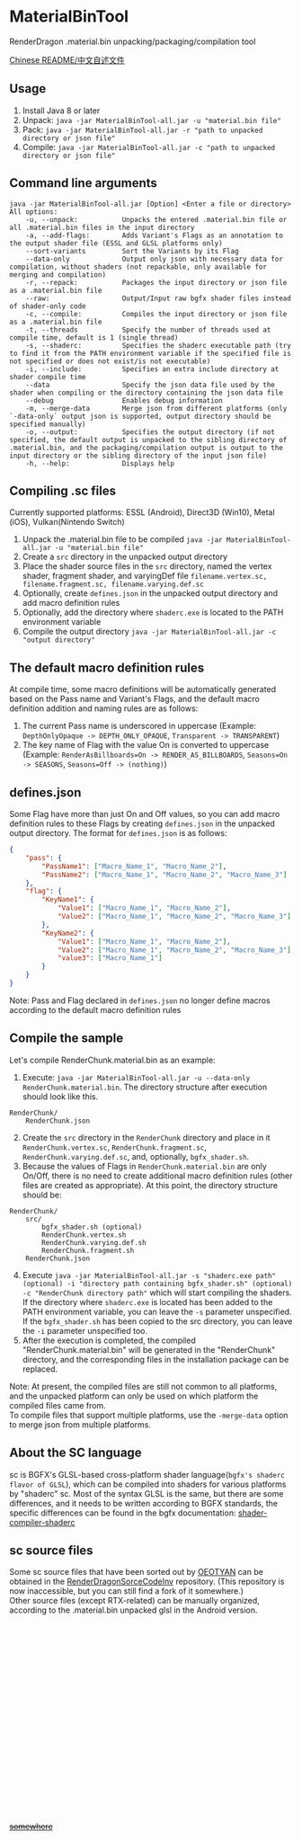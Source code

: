 # MaterialBinTool
RenderDragon .material.bin unpacking/packaging/compilation tool

[Chinese README/中文自述文件](README.md)

## Usage
1. Install Java 8 or later
2. Unpack: `java -jar MaterialBinTool-all.jar -u "material.bin file"`
3. Pack: `java -jar MaterialBinTool-all.jar -r "path to unpacked directory or json file"`
4. Compile: `java -jar MaterialBinTool-all.jar -c "path to unpacked directory or json file"`

## Command line arguments
```
java -jar MaterialBinTool-all.jar [Option] <Enter a file or directory>
All options:
    -u, --unpack:           Unpacks the entered .material.bin file or all .material.bin files in the input directory
    -a, --add-flags:        Adds Variant's Flags as an annotation to the output shader file (ESSL and GLSL platforms only)
    --sort-variants         Sort the Variants by its Flag
    --data-only             Output only json with necessary data for compilation, without shaders (not repackable, only available for merging and compilation)
    -r, --repack:           Packages the input directory or json file as a .material.bin file
    --raw:                  Output/Input raw bgfx shader files instead of shader-only code
    -c, --compile:          Compiles the input directory or json file as a .material.bin file
    -t, --threads           Specify the number of threads used at compile time, default is 1 (single thread)
    -s, --shaderc:          Specifies the shaderc executable path (try to find it from the PATH environment variable if the specified file is not specified or does not exist/is not executable)
    -i, --include:          Specifies an extra include directory at shader compile time
    --data                  Specify the json data file used by the shader when compiling or the directory containing the json data file
    --debug                 Enables debug information
    -m, --merge-data        Merge json from different platforms (only `-data-only` output json is supported, output directory should be specified manually)
    -o, --output:           Specifies the output directory (if not specified, the default output is unpacked to the sibling directory of .material.bin, and the packaging/compilation output is output to the input directory or the sibling directory of the input json file)
    -h, --help:             Displays help
```

## Compiling .sc files
Currently supported platforms: ESSL (Android), Direct3D (Win10), Metal (iOS), Vulkan(Nintendo Switch)
1. Unpack the .material.bin file to be compiled `java -jar MaterialBinTool-all.jar -u "material.bin file"`
2. Create a `src` directory in the unpacked output directory
3. Place the shader source files in the `src` directory, named the vertex shader, fragment shader, and varyingDef file `filename.vertex.sc, filename.fragment.sc, filename.varying.def.sc`
4. Optionally, create `defines.json` in the unpacked output directory and add macro definition rules
5. Optionally, add the directory where `shaderc.exe` is located to the PATH environment variable
6. Compile the output directory `java -jar MaterialBinTool-all.jar -c "output directory"`

## The default macro definition rules
At compile time, some macro definitions will be automatically generated based on the Pass name and Variant's Flags, and the default macro definition addition and naming rules are as follows:

1. The current Pass name is underscored in uppercase (Example: `DepthOnlyOpaque -> DEPTH_ONLY_OPAQUE`, `Transparent -> TRANSPARENT`)
2. The key name of Flag with the value On is converted to uppercase (Example: `RenderAsBillboards=On -> RENDER_AS_BILLBOARDS`, `Seasons=On -> SEASONS`, `Seasons=Off -> (nothing)`)

## defines.json
Some Flag have more than just On and Off values, so you can add macro definition rules to these Flags by creating `defines.json` in the unpacked output directory.
The format for `defines.json` is as follows:
```json
{
    "pass": {
        "PassName1": ["Macro_Name_1", "Macro_Name_2"],
        "PassName2": ["Macro_Name_1", "Macro_Name_2", "Macro_Name_3"]
    },
    "flag": {
        "KeyName1": {
            "Value1": ["Macro_Name_1", "Macro_Name_2"],
            "Value2": ["Macro_Name_1", "Macro_Name_2", "Macro_Name_3"]
        },
        "KeyName2": {
            "Value1": ["Macro_Name_1", "Macro_Name_2"],
            "Value2": ["Macro_Name_1", "Macro_Name_2", "Macro_Name_3"],
            "value3": ["Macro_Name_1"] 
        }
    } 
}
```

Note: Pass and Flag declared in `defines.json` no longer define macros according to the default macro definition rules

## Compile the sample
Let's compile RenderChunk.material.bin as an example:

1. Execute: `java -jar MaterialBinTool-all.jar -u --data-only RenderChunk.material.bin`.
The directory structure after execution should look like this.
```
RenderChunk/
    RenderChunk.json
```
2. Create the `src` directory in the `RenderChunk` directory and place in it `RenderChunk.vertex.sc`, `RenderChunk.fragment.sc`, `RenderChunk.varying.def.sc`, and, optionally, `bgfx_shader.sh`.
3. Because the values of Flags in `RenderChunk.material.bin` are only On/Off, there is no need to create additional macro definition rules (other files are created as appropriate).
At this point, the directory structure should be:
```
RenderChunk/
    src/
        bgfx_shader.sh (optional)
        RenderChunk.vertex.sh
        RenderChunk.varying.def.sh
        RenderChunk.fragment.sh
    RenderChunk.json
```
4. Execute `java -jar MaterialBinTool-all.jar -s "shaderc.exe path" (optional) -i "directory path containing bgfx_shader.sh" (optional) -c "RenderChunk directory path"` which will start compiling the shaders.
If the directory where `shaderc.exe` is located has been added to the PATH environment variable, you can leave the `-s` parameter
unspecified. If the `bgfx_shader.sh` has been copied to the src directory, you can leave the `-i` parameter unspecified too.
5. After the execution is completed, the compiled "RenderChunk.material.bin" will be generated in the "RenderChunk" directory, and the corresponding files in the installation package can be replaced.

Note: At present, the compiled files are still not common to all platforms, and the unpacked platform can only be used on which platform the compiled files came from.   
To compile files that support multiple platforms, use the `-merge-data` option to merge json from multiple platforms.

## About the SC language
sc is BGFX's GLSL-based cross-platform shader language(`bgfx's shaderc flavor of GLSL`), which can be compiled into shaders for various platforms by "shaderc" sc.
Most of the syntax GLSL is the same, but there are some differences, and it needs to be written according to BGFX standards, the specific differences can be found in the bgfx documentation: [shader-compiler-shaderc](https://bkaradzic.github.io/bgfx/tools.html#shader-compiler-shaderc)

## sc source files
Some sc source files that have been sorted out by [OEOTYAN](https://github.com/OEOTYAN/) can be obtained in the [RenderDragonSorceCodeInv](https://github.com/OEOTYAN/RenderDragonSorceCodeInv) repository. (This repository is now inaccessible, but you can still find a fork of it somewhere.)   
Other source files (except RTX-related) can be manually organized, according to the .material.bin unpacked glsl in the Android version.



<br></br>
<br></br>
<br></br>
<br></br>
<br></br>
<br></br>
<br></br>
<br></br>
<br></br>
<br></br>

[~~somewhere~~](https://codeberg.org/ddf8196/RenderDragonSourceCodeInv)